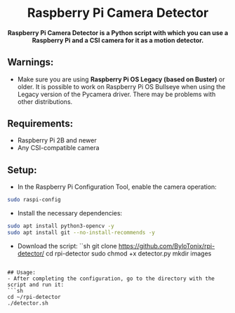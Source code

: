 <h1 align="center">Raspberry Pi Camera Detector</h1>
<h4 align="center">Raspberry Pi Camera Detector is a Python script with which you can use a Raspberry Pi and a CSI camera for it as a motion detector.</h4>

## Warnings:
- Make sure you are using **Raspberry Pi OS Legacy (based on Buster)** or older. It is possible to work on Raspberry Pi OS Bullseye when using the Legacy version of the Pycamera driver. There may be problems with other distributions.

## Requirements:
- Raspberry Pi 2B and newer
- Any CSI-compatible camera

## Setup:
- In the Raspberry Pi Configuration Tool, enable the camera operation:

```sh
sudo raspi-config
```

- Install the necessary dependencies:
```sh
sudo apt install python3-opencv -y
sudo apt install git --no-install-recommends -y
```

- Download the script:
``sh
git clone https://github.com/ByloTonix/rpi-detector/
cd rpi-detector
sudo chmod +x detector.py
mkdir images
```

## Usage:
- After completing the configuration, go to the directory with the script and run it:
```sh
cd ~/rpi-detector
./detector.sh
```
